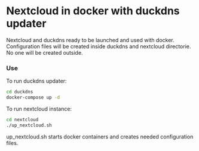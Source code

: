 # Nextcloud in docker with duckdns updater
Nextcloud and duckdns ready to be launched and used with docker.
Configuration files will be created inside duckdns and nextcloud directorie. No one will be created outside. 


### Use
To run duckdns updater:
~~~ bash
cd duckdns 
docker-compose up -d
~~~


To run nextcloud instance:
~~~ bash
cd nextcloud
./up_nextcloud.sh
~~~
up_nextcloud.sh starts docker containers and creates needed configuration files.
